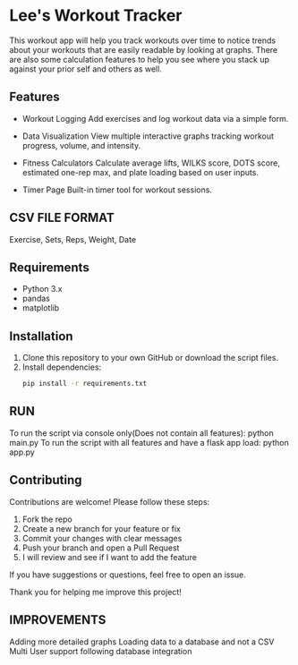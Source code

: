 # Lee's Workout Tracker

This workout app will help you track workouts over time to notice trends about your workouts that are easily readable by looking at graphs.
There are also some calculation features to help you see where you stack up against your prior self and others as well. 

## Features
- Workout Logging
Add exercises and log workout data via a simple form.

- Data Visualization
View multiple interactive graphs tracking workout progress, volume, and intensity.

- Fitness Calculators
Calculate average lifts, WILKS score, DOTS score, estimated one-rep max, and plate loading based on user inputs.

- Timer Page
Built-in timer tool for workout sessions.

## CSV FILE FORMAT
Exercise, Sets, Reps, Weight, Date

## Requirements
- Python 3.x
- pandas
- matplotlib

## Installation

1. Clone this repository to your own GitHub or download the script files.
2. Install dependencies:
   ```bash (While in terminal)
   pip install -r requirements.txt
## RUN
To run the script via console only(Does not contain all features): python main.py
To run the script with all features and have a flask app load: python app.py

## Contributing

Contributions are welcome! Please follow these steps:

1. Fork the repo  
2. Create a new branch for your feature or fix  
3. Commit your changes with clear messages  
4. Push your branch and open a Pull Request  
5. I will review and see if I want to add the feature

If you have suggestions or questions, feel free to open an issue.

Thank you for helping me improve this project!


## IMPROVEMENTS

Adding more detailed graphs
Loading data to a database and not a CSV
Multi User support following database integration
